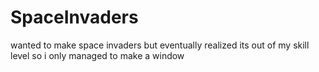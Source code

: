 # SpaceInvaders
wanted to make space invaders but eventually realized its out of my skill level so i only managed to make a window
